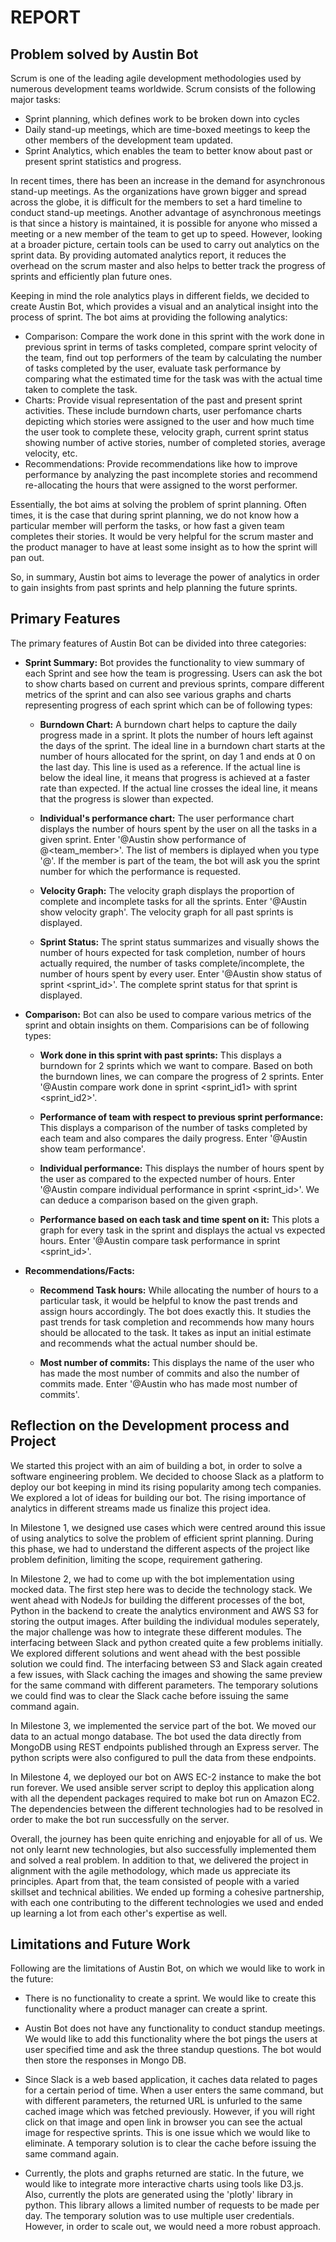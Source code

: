 # REPORT

## Problem solved by Austin Bot

Scrum is one of the leading agile development methodologies used by numerous development teams worldwide. Scrum consists of the following major tasks: 
* Sprint planning, which defines work to be broken down into cycles 
* Daily stand-up meetings, which are time-boxed meetings to keep the other members of the development team updated. 
* Sprint Analytics, which enables the team to better know about past or present sprint statistics and progress.

In recent times, there has been an increase in the demand for asynchronous stand-up meetings. As the organizations have grown bigger
and spread across the globe, it is difficult for the members to set a hard timeline to conduct stand-up meetings. Another 
advantage of asynchronous meetings is that since a history is maintained, it is possible for anyone who missed a 
meeting or a new member of the team to get up to speed. However, looking at a broader picture, certain tools can be 
used to carry out analytics on the sprint data. By providing automated analytics report, it reduces the overhead 
on the scrum master and also helps to better track the progress of sprints and efficiently plan future ones.


Keeping in mind the role analytics plays in different fields, we decided to create Austin Bot, which provides a visual and 
an analytical insight into the process of sprint. The bot aims at providing the following analytics:
 * Comparison: Compare the work done in this sprint with the work done in previous sprint in terms of tasks completed, compare sprint velocity of the team, find out top performers of the team by calculating the number of tasks completed by the user, evaluate task performance by comparing what the estimated time for the task was with the actual time taken to complete the task.
 * Charts: Provide visual representation of the past and present sprint activities. These include burndown charts, user perfomance charts depicting which stories were assigned to the user and how much time the user took to complete these, velocity graph, current sprint status showing number of active stories, number of completed stories, average velocity, etc.
 * Recommendations: Provide recommendations like how to improve performance by analyzing the past incomplete stories and recommend re-allocating the hours that were assigned to the worst performer.
 
 Essentially, the bot aims at solving the problem of sprint planning. Often times, it is the case that during sprint planning, 
 we do not know how a particular member will perform the tasks, or how fast a given team completes their stories. It would be very 
 helpful for the scrum master and the product manager to have at least some insight as to how the sprint will pan out.
 
 So, in summary, Austin bot aims to leverage the power of analytics in order to gain insights from past sprints and help planning 
 the future sprints.
 
 ## Primary Features
 
 The primary features of Austin Bot can be divided into three categories:
 
* **Sprint Summary:** Bot provides the functionality to view summary of each Sprint and see how the team is progressing. Users can ask the bot to show charts based on current and previous sprints, compare different metrics of the sprint and can also see various graphs and charts representing progress of each sprint which can be of following types:
	* **Burndown Chart:** A burndown chart helps to capture the daily progress made in a sprint. It plots the number of hours left against the days of the sprint. The ideal line in a burndown chart starts at the number of hours allocated for the sprint, on day 1 and ends at 0 on the last day. This line is used as a reference. If the actual line is below the ideal line, it means that progress is achieved at a faster rate than expected. If the actual line crosses the ideal line, it means that the progress is slower than expected.
	
	* **Individual's performance chart:** The user performance chart displays the number of hours spent by the user on all the tasks in a given sprint. Enter '@Austin show performance of @<team_member>'. The list of members is diplayed when you type '@'. If the member is part of the team, the bot will ask you the sprint number for which the performance is requested.
	
	* **Velocity Graph:** The velocity graph displays the proportion of complete and incomplete tasks for all the sprints. Enter '@Austin show velocity graph'. The velocity graph for all past sprints is displayed.
	
	* **Sprint Status:** The sprint status summarizes and visually shows the number of hours expected for task completion, number of hours actually required, the number of tasks complete/incomplete, the number of hours spent by every user. Enter '@Austin show status of sprint <sprint_id>'. The complete sprint status for that sprint is displayed.
 
* **Comparison:** Bot can also be used to compare various metrics of the sprint and obtain insights on them. Comparisions can be of following types:
	* **Work done in this sprint with past sprints:** This displays a burndown for 2 sprints which we want to compare. Based on both the burndown lines, we can compare the progress of 2 sprints. Enter '@Austin compare work done in sprint <sprint_id1> with sprint <sprint_id2>'.
	
	* **Performance of team with respect to previous sprint performance:** This displays a comparison of the number of tasks completed by each team and also compares the daily progress. Enter '@Austin show team performance'.
	
	* **Individual performance:** This displays the number of hours spent by the user as compared to the expected number of hours. Enter '@Austin compare individual performance in sprint <sprint_id>'. We can deduce a comparison based on the given graph.
	
	* **Performance based on each task and time spent on it:** This plots a graph for every task in the sprint and displays the actual vs expected hours. Enter '@Austin compare task performance in sprint <sprint_id>'.
 
* **Recommendations/Facts:** 
 	* **Recommend Task hours:** While allocating the number of hours to a particular task, it would be helpful to know the past trends and assign hours accordingly. The bot does exactly this. It studies the past trends for task completion and recommends how many hours should be allocated to the task. It takes as input an initial estimate and recommends what the actual number should be.
	
    * **Most number of commits:** This displays the name of the user who has made the most number of commits and also the number of commits made. Enter '@Austin who has made most number of commits'.
    
## Reflection on the Development process and Project

We started this project with an aim of building a bot, in order to solve a software engineering problem. We decided to choose Slack as a platform to deploy our bot keeping in mind its rising popularity among tech companies. We explored a lot of ideas for building our bot. The rising importance of analytics in different streams made us finalize this project idea.

In Milestone 1, we designed use cases which were centred around this issue of using analytics to solve the problem of efficient sprint planning. During this phase, we had to understand the different aspects of the project like problem definition, limiting the scope, requirement gathering.

In Milestone 2, we had to come up with the bot implementation using mocked data. The first step here was to decide the technology stack. We went ahead with NodeJs for building the different processes of the bot, Python in the backend to create the analytics environment and AWS S3 for storing the output images. After building the individual modules seperately, the major challenge was how to integrate these different modules. The interfacing between Slack and python created quite a few problems initially. We explored different solutions and went ahead with the best possible solution we could find. The interfacing between S3 and Slack again created a few issues, with Slack caching the images and showing the same preview for the same command with different parameters. The temporary solutions we could find was to clear the Slack cache before issuing the same command again.

In Milestone 3, we implemented the service part of the bot. We moved our data to an actual mongo database. The bot used the data directly from MongoDB using REST endpoints published through an Express server. The python scripts were also configured to pull the data from these endpoints.

In Milestone 4, we deployed our bot on AWS EC-2 instance to make the bot run forever. We used ansible server script to deploy this application along with all the dependent packages required to make bot run on Amazon EC2. The dependencies between the different technologies had to be resolved in order to make the bot run successfully on the server.

Overall, the journey has been quite enriching and enjoyable for all of us. We not only learnt new technologies, but also successfully implemented them and solved a real problem. In addition to that, we delivered the project in alignment with the agile methodology, which made us appreciate its principles. Apart from that, the team consisted of people with a varied skillset and technical abilities. We ended up forming a cohesive partnership, with each one contributing to the different technologies we used and ended up learning a lot from each other's expertise as well.

## Limitations and Future Work

Following are the limitations of Austin Bot, on which we would like to work in the future:

* There is no functionality to create a sprint. We would like to create this functionality where a product manager can create a sprint. 

* Austin Bot does not have any functionality to conduct standup meetings. We would like to add this functionality where the bot pings the users at user specified time and ask the three standup questions. The bot would then store the responses in Mongo DB.

* Since Slack is a web based application, it caches data related to pages for a certain period of time. When a user enters the same command, but with different parameters, the returned URL is unfurled to the same cached image which was fetched previously. However, if you will right click on that image and open link in browser you can see the actual image for respective sprints. This is one issue which we would like to eliminate. A temporary solution is to clear the cache before issuing the same command again. 

* Currently, the plots and graphs returned are static. In the future, we would like to integrate more interactive charts using tools like D3.js. Also, currently the plots are generated using the 'plotly' library in python. This library allows a limited number of requests to be made per day. The temporary solution was to use multiple user credentials. However, in order to scale out, we would need a more robust approach.
  
 
